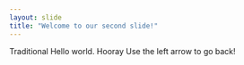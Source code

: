 ```yaml
---
layout: slide
title: "Welcome to our second slide!"
---
```

Traditional Hello world. Hooray
Use the left arrow to go back!
